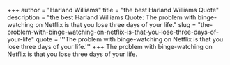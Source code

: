 +++
author = "Harland Williams"
title = "the best Harland Williams Quote"
description = "the best Harland Williams Quote: The problem with binge-watching on Netflix is that you lose three days of your life."
slug = "the-problem-with-binge-watching-on-netflix-is-that-you-lose-three-days-of-your-life"
quote = '''The problem with binge-watching on Netflix is that you lose three days of your life.'''
+++
The problem with binge-watching on Netflix is that you lose three days of your life.
